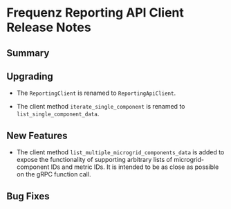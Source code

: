# Frequenz Reporting API Client Release Notes

## Summary

## Upgrading

* The `ReportingClient` is renamed to `ReportingApiClient`.

* The client method `iterate_single_component` is renamed to `list_single_component_data`.

## New Features

* The client method `list_multiple_microgrid_components_data` is added to
expose the functionality of supporting arbitrary lists of microgrid-component IDs
and metric IDs. It is intended to be as close as possible on the gRPC function call.

## Bug Fixes

